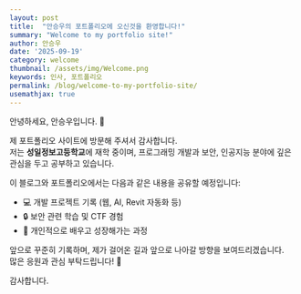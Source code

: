 ```yaml
---
layout: post
title:  "안승우의 포트폴리오에 오신것을 환영합니다!"
summary: "Welcome to my portfolio site!"
author: 안승우
date: '2025-09-19'
category: welcome
thumbnail: /assets/img/Welcome.png
keywords: 인사, 포트폴리오
permalink: /blog/welcome-to-my-portfolio-site/
usemathjax: true
---
```


안녕하세요, 안승우입니다. 👋  

제 포트폴리오 사이트에 방문해 주셔서 감사합니다.  
저는 **성일정보고등학교**에 재학 중이며, 프로그래밍 개발과 보안, 인공지능 분야에 깊은 관심을 두고 공부하고 있습니다.  

이 블로그와 포트폴리오에서는 다음과 같은 내용을 공유할 예정입니다:  

- 💻 개발 프로젝트 기록 (웹, AI, Revit 자동화 등)  
- 🔒 보안 관련 학습 및 CTF 경험  
- 🌱 개인적으로 배우고 성장해가는 과정  

앞으로 꾸준히 기록하며, 제가 걸어온 길과 앞으로 나아갈 방향을 보여드리겠습니다.  
많은 응원과 관심 부탁드립니다! 🙏  

감사합니다.  
